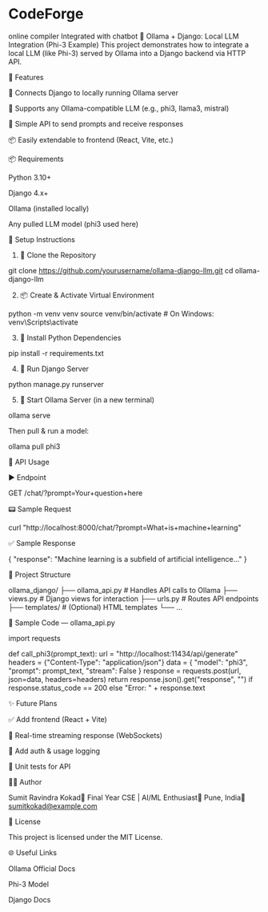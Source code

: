 # CodeForge
online compiler Integrated with chatbot
🧠 Ollama + Django: Local LLM Integration (Phi-3 Example)
This project demonstrates how to integrate a local LLM (like Phi-3) served by Ollama into a Django backend via HTTP API.

🚀 Features

🔌 Connects Django to locally running Ollama server

🧠 Supports any Ollama-compatible LLM (e.g., phi3, llama3, mistral)

🔨 Simple API to send prompts and receive responses

📦 Easily extendable to frontend (React, Vite, etc.)

📦 Requirements

Python 3.10+

Django 4.x+

Ollama (installed locally)

Any pulled LLM model (phi3 used here)

💠 Setup Instructions

1. 🔄 Clone the Repository

git clone https://github.com/yourusername/ollama-django-llm.git
cd ollama-django-llm

2. 📦 Create & Activate Virtual Environment

python -m venv venv
source venv/bin/activate  # On Windows: venv\Scripts\activate

3. 📅 Install Python Dependencies

pip install -r requirements.txt

4. 🚀 Run Django Server

python manage.py runserver

5. 🧠 Start Ollama Server (in a new terminal)

ollama serve

Then pull & run a model:

ollama pull phi3

📡 API Usage

▶️ Endpoint

GET /chat/?prompt=Your+question+here

📟 Sample Request

curl "http://localhost:8000/chat/?prompt=What+is+machine+learning"

✅ Sample Response

{
  "response": "Machine learning is a subfield of artificial intelligence..."
}

🧩 Project Structure

ollama_django/
├── ollama_api.py         # Handles API calls to Ollama
├── views.py              # Django views for interaction
├── urls.py               # Routes API endpoints
├── templates/            # (Optional) HTML templates
└── ...

📄 Sample Code — ollama_api.py

import requests

def call_phi3(prompt_text):
    url = "http://localhost:11434/api/generate"
    headers = {"Content-Type": "application/json"}
    data = {
        "model": "phi3",
        "prompt": prompt_text,
        "stream": False
    }
    response = requests.post(url, json=data, headers=headers)
    return response.json().get("response", "") if response.status_code == 200 else "Error: " + response.text

✨ Future Plans

✅ Add frontend (React + Vite)

🔄 Real-time streaming response (WebSockets)

🔐 Add auth & usage logging

💪 Unit tests for API

👨‍💻 Author

Sumit Ravindra Kokad🧠 Final Year CSE | AI/ML Enthusiast📍 Pune, India📧 sumitkokad@example.com

📜 License

This project is licensed under the MIT License.

🌐 Useful Links

Ollama Official Docs

Phi-3 Model

Django Docs

